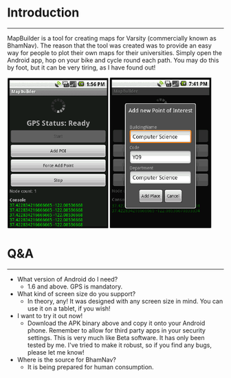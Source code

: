 # Introduction

- - -

MapBuilder is a tool for creating maps for Varsity (commercially known as BhamNav).
The reason that the tool was created was to provide an easy way for people to plot their own maps for their universities.
Simply open the Android app, hop on your bike and cycle round each path. You may do this by foot, but it can be very tiring, as I have found out!

![MapBuilder](screenshot.PNG)

# Q&A

- - -

* What version of Android do I need?
    * 1.6 and above. GPS is mandatory.
* What kind of screen size do you support?
    * In theory, any! It was designed with any screen size in mind. You can use it on a tablet, if you wish!
* I want to try it out now!
    * Download the APK binary above and copy it onto your Android phone. Remember to allow for third party apps in your security settings. This is very much like Beta software. It has only been tested by me. I've tried to make it robust, so if you find any bugs, please let me know!
* Where is the source for BhamNav?
    * It is being prepared for human consumption.
